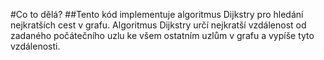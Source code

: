 #Co to dělá?
##Tento kód implementuje algoritmus Dijkstry pro hledání nejkratších cest v grafu. Algoritmus Dijkstry určí nejkratší vzdálenost od zadaného počátečního uzlu ke všem ostatním uzlům v grafu a vypíše tyto vzdálenosti.
